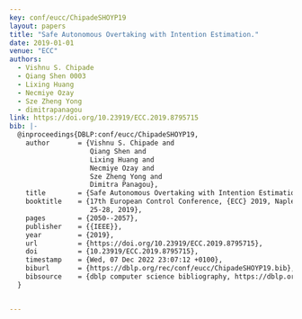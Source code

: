 ```yaml
---
key: conf/eucc/ChipadeSHOYP19
layout: papers
title: "Safe Autonomous Overtaking with Intention Estimation."
date: 2019-01-01
venue: "ECC"
authors:
  - Vishnu S. Chipade
  - Qiang Shen 0003
  - Lixing Huang
  - Necmiye Ozay
  - Sze Zheng Yong
  - dimitrapanagou
link: https://doi.org/10.23919/ECC.2019.8795715
bib: |-
  @inproceedings{DBLP:conf/eucc/ChipadeSHOYP19,
    author       = {Vishnu S. Chipade and
                    Qiang Shen and
                    Lixing Huang and
                    Necmiye Ozay and
                    Sze Zheng Yong and
                    Dimitra Panagou},
    title        = {Safe Autonomous Overtaking with Intention Estimation},
    booktitle    = {17th European Control Conference, {ECC} 2019, Naples, Italy, June
                    25-28, 2019},
    pages        = {2050--2057},
    publisher    = {{IEEE}},
    year         = {2019},
    url          = {https://doi.org/10.23919/ECC.2019.8795715},
    doi          = {10.23919/ECC.2019.8795715},
    timestamp    = {Wed, 07 Dec 2022 23:07:12 +0100},
    biburl       = {https://dblp.org/rec/conf/eucc/ChipadeSHOYP19.bib},
    bibsource    = {dblp computer science bibliography, https://dblp.org}
  }


---
```

